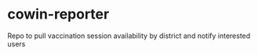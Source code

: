 # cowin-reporter

Repo to pull vaccination session availability by district and notify interested users